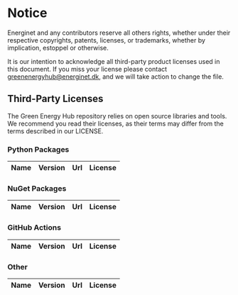 # Notice

Energinet and any contributors reserve all others rights, whether under their respective copyrights, patents, licenses, or trademarks, whether by implication, estoppel or otherwise.

It is our intention to acknowledge all third-party product licenses used in this document. If you miss your license please contact greenenergyhub@energinet.dk, and we will take action to change the file.

## Third-Party Licenses

The Green Energy Hub repository relies on open source libraries and tools. We recommend you read their licenses, as their terms may differ from the terms described in our LICENSE.

### Python Packages

| Name | Version | Url | License |
| -- | -- | -- | -- |

### NuGet Packages

| Name | Version | Url | License |
| -- | -- | -- | -- |

### GitHub Actions

| Name | Version | Url | License |
| -- | -- | -- | -- |

### Other

| Name | Version | Url | License |
| -- | -- | -- | -- |
